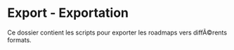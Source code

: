 # Export - Exportation

Ce dossier contient les scripts pour exporter les roadmaps vers diffÃ©rents formats.
